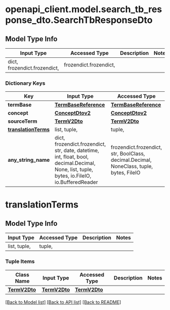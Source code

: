 # openapi_client.model.search_tb_response_dto.SearchTbResponseDto

## Model Type Info
Input Type | Accessed Type | Description | Notes
------------ | ------------- | ------------- | -------------
dict, frozendict.frozendict,  | frozendict.frozendict,  |  | 

### Dictionary Keys
Key | Input Type | Accessed Type | Description | Notes
------------ | ------------- | ------------- | ------------- | -------------
**termBase** | [**TermBaseReference**](TermBaseReference.md) | [**TermBaseReference**](TermBaseReference.md) |  | [optional] 
**concept** | [**ConceptDtov2**](ConceptDtov2.md) | [**ConceptDtov2**](ConceptDtov2.md) |  | [optional] 
**sourceTerm** | [**TermV2Dto**](TermV2Dto.md) | [**TermV2Dto**](TermV2Dto.md) |  | [optional] 
**[translationTerms](#translationTerms)** | list, tuple,  | tuple,  |  | [optional] 
**any_string_name** | dict, frozendict.frozendict, str, date, datetime, int, float, bool, decimal.Decimal, None, list, tuple, bytes, io.FileIO, io.BufferedReader | frozendict.frozendict, str, BoolClass, decimal.Decimal, NoneClass, tuple, bytes, FileIO | any string name can be used but the value must be the correct type | [optional]

# translationTerms

## Model Type Info
Input Type | Accessed Type | Description | Notes
------------ | ------------- | ------------- | -------------
list, tuple,  | tuple,  |  | 

### Tuple Items
Class Name | Input Type | Accessed Type | Description | Notes
------------- | ------------- | ------------- | ------------- | -------------
[**TermV2Dto**](TermV2Dto.md) | [**TermV2Dto**](TermV2Dto.md) | [**TermV2Dto**](TermV2Dto.md) |  | 

[[Back to Model list]](../../README.md#documentation-for-models) [[Back to API list]](../../README.md#documentation-for-api-endpoints) [[Back to README]](../../README.md)

